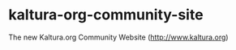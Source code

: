 kaltura-org-community-site
==========================

The new Kaltura.org Community Website (http://www.kaltura.org)
